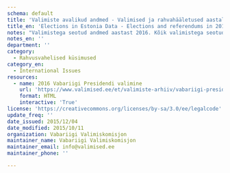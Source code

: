 ```yaml
---
schema: default
title: 'Valimiste avalikud andmed - Valimised ja rahvahääletused aastal 2016'
title_en: 'Elections in Estonia Data - Elections and referendums in 2016'
notes: "Valimistega seotud andmed aastast 2016. Kõik valimistega seotud andmed aastast 1992 kuni viimaste valimisteni on kõigile tasuta kättesaadavad <a href=\"https://www.valimised.ee/et/toimunud-valimiste-arhiiv\">siit</a>."
notes_en: ''
department: ''
category:
  - Rahvusvahelised küsimused
category_en:
  - International Issues
resources:
  - name: 2016 Vabariigi Presidendi valimine
    url: 'https://www.valimised.ee/et/valimiste-arhiiv/vabariigi-presidendi-valimine-2016-aastal'
    format: HTML
    interactive: 'True'
license: 'https://creativecommons.org/licenses/by-sa/3.0/ee/legalcode'
update_freq: ''
date_issued: 2015/12/04
date_modified: 2015/10/11
organization: Vabariigi Valimiskomisjon
maintainer_name: Vabariigi Valimiskomisjon
maintainer_email: info@valimised.ee
maintainer_phone: ''

---
```

